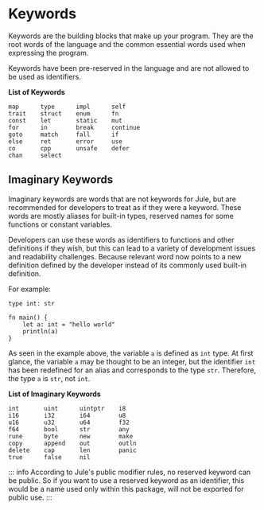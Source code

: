 # Keywords

Keywords are the building blocks that make up your program. They are the root words of the language and the common essential words used when expressing the program.

Keywords have been pre-reserved in the language and are not allowed to be used as identifiers.

**List of Keywords**
```jule
map      type      impl      self
trait    struct    enum      fn
const    let       static    mut
for      in        break     continue
goto     match     fall      if
else     ret       error     use
co       cpp       unsafe    defer
chan     select
```

## Imaginary Keywords

Imaginary keywords are words that are not keywords for Jule, but are recommended for developers to treat as if they were a keyword. These words are mostly aliases for built-in types, reserved names for some functions or constant variables.

Developers can use these words as identifiers to functions and other definitions if they wish, but this can lead to a variety of development issues and readability challenges. Because relevant word now points to a new definition defined by the developer instead of its commonly used built-in definition.

For example:

```jule
type int: str

fn main() {
    let a: int = "hello world"
    println(a)
}
```
As seen in the example above, the variable `a` is defined as `int` type. At first glance, the variable `a` may be thought to be an integer, but the identifier `int` has been redefined for an alias and corresponds to the type `str`. Therefore, the type `a` is `str`, not `int`.


**List of Imaginary Keywords**

```jule
int       uint      uintptr    i8
i16       i32       i64        u8
u16       u32       u64        f32
f64       bool      str        any
rune      byte      new        make
copy      append    out        outln
delete    cap       len        panic
true      false     nil
```

::: info
According to Jule's public modifier rules, no reserved keyword can be public. So if you want to use a reserved keyword as an identifier, this would be a name used only within this package, will not be exported for public use.
:::